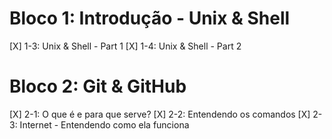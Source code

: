 # Bloco 1: Introdução - Unix & Shell

[X] 1-3: Unix & Shell - Part 1
[X] 1-4: Unix & Shell - Part 2

# Bloco 2: Git & GitHub

[X] 2-1: O que é e para que serve?
[X] 2-2: Entendendo os comandos
[X] 2-3: Internet - Entendendo como ela funciona
